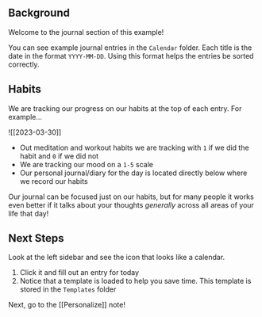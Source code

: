 
## Background

Welcome to the journal section of this example!

You can see example journal entries in the `Calendar` folder. Each title is the date in the format `YYYY-MM-DD`. Using this format helps the entries be sorted correctly.

## Habits

We are tracking our progress on our habits at the top of each entry. For example...

![[2023-03-30]]

- Out meditation and workout habits we are tracking with `1` if we did the habit and `0` if we did not
- We are tracking our mood on a `1-5` scale
- Our personal journal/diary for the day is located directly below where we record our habits

Our journal can be focused just on our habits, but for many people it works even better if it talks about your thoughts *generally* across all areas of your life that day!

## Next Steps

Look at the left sidebar and see the icon that looks like a calendar. 

1. Click it and fill out an entry for today
2. Notice that a template is loaded to help you save time. This template is stored in the `Templates` folder

Next, go to the [[Personalize]] note!